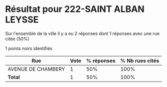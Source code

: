# Résultat pour 222-SAINT ALBAN LEYSSE

Sur l'ensemble de la ville il y a eu 2 réponses dont 1 réponses avec une rue citée (50%)

1 points noirs identifiés

| Rue | Vote | % réponses | % Nb rues cités|
|-----|------|------------|----------------|
| AVENUE DE CHAMBERY | 1 | 50% | 100%|
| **Total** | 1 | 50% | 100%|

